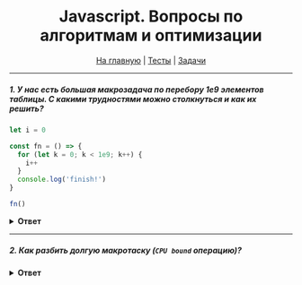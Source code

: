<div align="center">

<h1>Javascript. Вопросы по алгоритмам и оптимизации</h1>

<a href="https://github.com/dollaween/javascript-questions">На главную</a> | <a href="https://github.com/dollaween/javascript-tests">Тесты</a> | <a href="https://github.com/dollaween/javascript-tasks">Задачи</a>

</div>

---

##### 1. У нас есть большая макрозадача по перебору 1e9 элементов таблицы. С какими трудностями можно столкнуться и как их решить?
```js
let i = 0

const fn = () => {
  for (let k = 0; k < 1e9; k++) {
    i++
  }
  console.log('finish!')
}

fn()
```
<details><summary><b>Ответ</b></summary>
<p>

Пока движок занят перебором элементов, он не может делать ничего связанного с DOM, не может обрабатывать пользовательские события и т.д.

Для оптимизации такой задачи её нужно разбить на несколько задач. Теперь, если новая сторонняя задача появляется (например, событие `onclick`), пока движок занят выполнением первой части, то она становится в очередь и будет выполнена, когда первая часть будет завершена.

```js
let i = 0

const fn = () => {
  if (i < 1e9 - 1e6) {
    setTimeout(fn)
  }

  do {
    i++
  } while (i % 1e6 != 0)

  if (i == 1e9) {
    console.log('finish!')
  }
}

fn()
```

При такой реализации вызов `setTimeout` лучше выносить вверх, так как у браузера есть минимальная задержка в 4 миллисекунды при множестве вложенных вызовов `setTimeout`. Поэтому чем раньше мы запланируем выполнение — тем быстрее выполнится код.

</p>
</details>

---

##### 2. Как разбить долгую макротаску (`CPU bound` операцию)?
<details><summary><b>Ответ</b></summary>
<p>

1. Если во время операции мы изменяем `DOM`, то используем `requestAnimationFrame`
2. Если задача неприоритетная, недолгая и не тяжелая, которая будет не слишком нагружать CPU, то используем `requestIdleCallback`
3. Если у нас большая мощная задача, которую надо исполнять постоянно, тогда используем WebWorkers. Другого выхода нет

[Иван Тулуп: асинхронщина в JS под капотом](https://habr.com/ru/company/oleg-bunin/blog/417461/)

</p>
</details>

